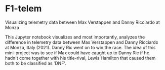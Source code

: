 # F1-telem
Visualizing telemetry data between Max Verstappen and Danny Ricciardo at Monza

This Jupyter notebook visualizes and most importantly, analyzes the difference in telemetry data between Max Verstappen and Danny Ricciardo at Monza, Italy (2021). Danny Ric went on to win the race. The idea of this mini-project was to see if Max could have caught up to Danny Ric if he hadn't come together with his title-rival, Lewis Hamilton that caused them both to be classified as 'DNF'. 


